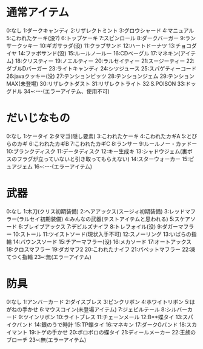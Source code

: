 # 通常アイテム
0:なし
1:ダークキャンディ
2:リザレクトミント
3:グロウシャード
4:マニュアル
5:こわれたケーキ(没?)
6:トップケーキ
7:スピンロール
8:ダークバーガー
9:ランサークッキー
10:ギガサラダ(没)
11:クラブサンド
12:ハートドーナツ
13:チョコダイヤ
14:ファボサンド(没)
15:ルールノールー
16:CDベーグル
17:マネキン(アイテム)
18:クリスティー
19:ノエルティー
20:ラルセイティー
21:スージーティー
22:ダブルDバーガー
23:ライトキャンディ
24:シツジュース
25:スパゲティーコード
26:javaクッキー(没)
27:テンションビッツ
28:テンションジェム
29:テンションMAX(未登場)
30:リザレクトダスト
31:リザレクトライト
32:S.POISON
33:ドッグドル
34~:---(エラーアイテム、使用不可)
# だいじなもの
0:なし
1:ケータイ
2:タマゴ(隠し要素)
3:こわれたケーキ
4:こわれたカギA
5:とびらのカギ
6:こわれたカギB
7:こわれたカギC
8:ランサー
9:ルールノー・カァドー
10:ブランクディスク
11:データディスク
12:キー生成キ
13:シャドウジェム(裏ボスのフラグが立っていないと引き取ってもらえない)
14:スターウォーカー
15:ピュアジェム
16~:---(エラーアイテム)
# 武器
0:なし
1:木刀(クリス初期装備)
2:ヘアアックス(スージィ初期装備)
3:レッドマフラー(ラルセイ初期装備)
4:みんなの武器(テストアイテムと思われる)
5:スケアソード
6:ブレイブアックス
7:デビルズナイフ
8:トレフォイル(没)
9:ダガーマフラー
10:ストール
11:ツイストソード(現状入手不可)
12:スノーリング
13:いばらの指輪
14:バウンスソード
15:チアーマフラー(没)
16:メカソード
17:オートアックス
18:クロスマフラー
19:ダガマフ2
20:こわれたナイフ
21:パペットマフラー
22:凍てつく指輪
23~:無(エラーアイテム)
# 防具
0:なし
1:アンバーカード
2:ダイスブレス
3:ピンクリボン
4:ホワイトリボン
5:はがねの手かせ
6:マウスコイン(未登場アイテム)
7:ジェビルテール
8:シルバーカード
9:ツインリボン
10:ライトブレス
11:チェーンメール
12:B**蝶タイ
13:スパイクバンド
14:銀のうで時計
15:TP蝶タイ
16:マネキン
17:ダークGバンド
18:スカイマント
19:トゲの手かせ
20:ボロボロの蝶タイ
21:ディールメーカー
22:王族のブローチ
23~:無(エラーアイテム)